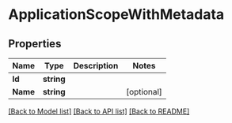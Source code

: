 # ApplicationScopeWithMetadata

## Properties

Name | Type | Description | Notes
------------ | ------------- | ------------- | -------------
**Id** | **string** |  | 
**Name** | **string** |  | [optional] 

[[Back to Model list]](../README.md#documentation-for-models) [[Back to API list]](../README.md#documentation-for-api-endpoints) [[Back to README]](../README.md)


